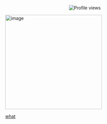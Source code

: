 <p align="center">
  <img src="https://komarev.com/ghpvc/?username=Iimbus&label=yo+lunacy&color=F3EECD&style=flat" alt="Profile views"/>
</p>

<img width="306" height="298" alt="image" src="https://github.com/user-attachments/assets/43b3e7d9-48a3-4b51-a6c6-95d68189e937" />

[what](https://docs.google.com/document/d/1FufzyW8OAQeWEjzJEuRBnlB9mAhXNfd1S8X5p0WMMqg/edit?tab=t.0)
